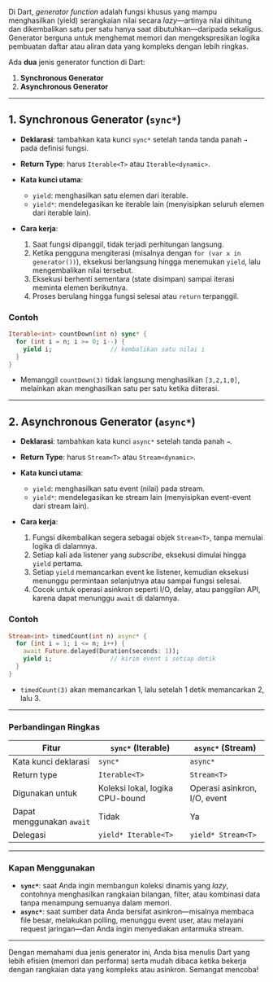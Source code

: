 Di Dart, _generator function_ adalah fungsi khusus yang mampu menghasilkan (yield) serangkaian nilai secara _lazy_—artinya nilai dihitung dan dikembalikan satu per satu hanya saat dibutuhkan—daripada sekaligus. Generator berguna untuk menghemat memori dan mengekspresikan logika pembuatan daftar atau aliran data yang kompleks dengan lebih ringkas.

Ada **dua** jenis generator function di Dart:

1. **Synchronous Generator**
2. **Asynchronous Generator**

---

## 1. Synchronous Generator (`sync*`)

- **Deklarasi**: tambahkan kata kunci `sync*` setelah tanda tanda panah `→` pada definisi fungsi.
- **Return Type**: harus `Iterable<T>` atau `Iterable<dynamic>`.
- **Kata kunci utama**:

  - `yield`: menghasilkan satu elemen dari iterable.
  - `yield*`: mendelegasikan ke iterable lain (menyisipkan seluruh elemen dari iterable lain).

- **Cara kerja**:

  1. Saat fungsi dipanggil, tidak terjadi perhitungan langsung.
  2. Ketika pengguna mengiterasi (misalnya dengan `for (var x in generator())`), eksekusi berlangsung hingga menemukan `yield`, lalu mengembalikan nilai tersebut.
  3. Eksekusi berhenti sementara (state disimpan) sampai iterasi meminta elemen berikutnya.
  4. Proses berulang hingga fungsi selesai atau `return` terpanggil.

### Contoh

```dart
Iterable<int> countDown(int n) sync* {
  for (int i = n; i >= 0; i--) {
    yield i;                // kembalikan satu nilai i
  }
}
```

- Memanggil `countDown(3)` tidak langsung menghasilkan `[3,2,1,0]`, melainkan akan menghasilkan satu per satu ketika diiterasi.

---

## 2. Asynchronous Generator (`async*`)

- **Deklarasi**: tambahkan kata kunci `async*` setelah tanda panah `→`.
- **Return Type**: harus `Stream<T>` atau `Stream<dynamic>`.
- **Kata kunci utama**:

  - `yield`: menghasilkan satu event (nilai) pada stream.
  - `yield*`: mendelegasikan ke stream lain (menyisipkan event-event dari stream lain).

- **Cara kerja**:

  1. Fungsi dikembalikan segera sebagai objek `Stream<T>`, tanpa memulai logika di dalamnya.
  2. Setiap kali ada listener yang _subscribe_, eksekusi dimulai hingga `yield` pertama.
  3. Setiap `yield` memancarkan event ke listener, kemudian eksekusi menunggu permintaan selanjutnya atau sampai fungsi selesai.
  4. Cocok untuk operasi asinkron seperti I/O, delay, atau panggilan API, karena dapat menunggu `await` di dalamnya.

### Contoh

```dart
Stream<int> timedCount(int n) async* {
  for (int i = 1; i <= n; i++) {
    await Future.delayed(Duration(seconds: 1));
    yield i;                // kirim event i setiap detik
  }
}
```

- `timedCount(3)` akan memancarkan 1, lalu setelah 1 detik memancarkan 2, lalu 3.

---

### Perbandingan Ringkas

| Fitur                     | `sync*` (Iterable)              | `async*` (Stream)            |
| ------------------------- | ------------------------------- | ---------------------------- |
| Kata kunci deklarasi      | `sync*`                         | `async*`                     |
| Return type               | `Iterable<T>`                   | `Stream<T>`                  |
| Digunakan untuk           | Koleksi lokal, logika CPU-bound | Operasi asinkron, I/O, event |
| Dapat menggunakan `await` | Tidak                           | Ya                           |
| Delegasi                  | `yield* Iterable<T>`            | `yield* Stream<T>`           |

---

### Kapan Menggunakan

- **`sync*`**: saat Anda ingin membangun koleksi dinamis yang _lazy_, contohnya menghasilkan rangkaian bilangan, filter, atau kombinasi data tanpa menampung semuanya dalam memori.
- **`async*`**: saat sumber data Anda bersifat asinkron—misalnya membaca file besar, melakukan polling, menunggu event user, atau melayani request jaringan—dan Anda ingin menyediakan antarmuka stream.

---

Dengan memahami dua jenis generator ini, Anda bisa menulis Dart yang lebih efisien (memori dan performa) serta mudah dibaca ketika bekerja dengan rangkaian data yang kompleks atau asinkron. Semangat mencoba!
